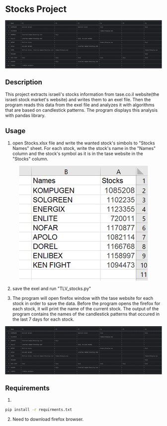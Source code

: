 # Stocks Project
<p align="center">
  <img src="images/output.jpg" alt="Output">
</p>

## Description
This project extracts israeli's stocks information from tase.co.il 
website(the israeli stock market's website) and writes them to an exel file.
Then the program reads this data from the exel file and analyzes it with algorithms
that are based on candlestick patterns.
The program displays this analysis with pandas library.

## Usage
1. open Stocks.xlsx file and write the wanted stock's simbols to "Stocks Names" 
sheet. For each stock, write the stock's name in the "Names" column and the stock's
symbol as it is in the tase website in the "Stocks" column.

<p align="center">
  <img src="images/stocks_excel.jpg" alt="Output">
</p>

2. save the exel and run "TLV_stocks.py"

3. The program will open firefox window with the tase website for each stock 
in order to save the data. Before the program opens the firefox for each stock, it will print
the name of the current stock. The output of the program contains the names of the 
candlestick patterns that occured in the last 7 days for each stock.

<p align="center">
  <img src="images/output.jpg" alt="Output">
</p>

## Requirements
1. 
```bash
pip install -r requirments.txt
```
2. Need to download firefox browser.